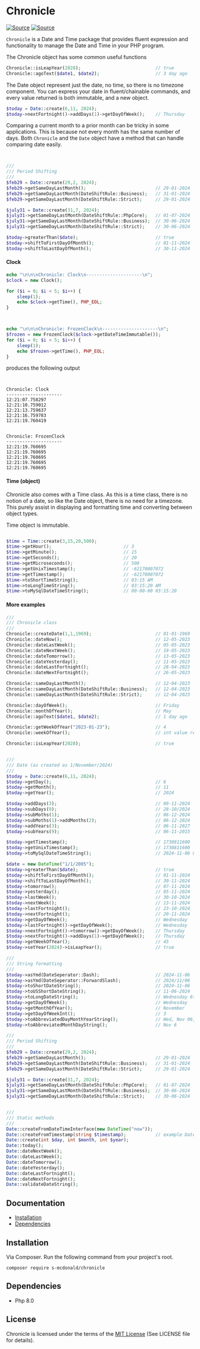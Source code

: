 # Chronicle
[![Source](https://img.shields.io/badge/source-S_McDonald-blue.svg)](https://github.com/s-mcdonald/Chronicle)
[![Source](https://img.shields.io/badge/license-MIT-gold.svg)](https://github.com/s-mcdonald/Chronicle)

`Chronicle` is a Date and Time package that provides fluent expression and functionality to manage the
Date and Time in your PHP program. 

The Chronicle object has some common useful functions 

```php
Chronicle::isLeapYear(2028);                            // true
Chronicle::agoText($date1, $date2);                     // 3 day ago
```

The Date object represent just the date, no time, so there is no timezone component.
You can express your date in fluent/chainable commands, and every value returned is both immutable, and a new object.

```php
$today = Date::create(6,11, 2024);
$today->nextFortnight()->addDays(1)->getDayOfWeek();    // Thursday 
```


Comparing a current month to a prior month can be tricky in some applications.
This is because not every month has the same number of days.
Both `Chronicle` and the `Date` object have a method
that can handle comparing date easily.

```php


///
/// Period Shifting
///
$feb29 = Date::create(29,2, 2024);
$feb29->getSameDayLastMonth();                          // 29-01-2024
$feb29->getSameDayLastMonth(DateShiftRule::Business);   // 31-01-2024
$feb29->getSameDayLastMonth(DateShiftRule::Strict);     // 29-01-2024

$july31 = Date::create(31,7, 2024);
$july31->getSameDayLastMonth(DateShiftRule::PhpCore);   // 01-07-2024
$july31->getSameDayLastMonth(DateShiftRule::Business);  // 30-06-2024
$july31->getSameDayLastMonth(DateShiftRule::Strict);    // 30-06-2024

$today->greaterThan($date);                             // true
$today->shiftToFirstDayOfMonth();                       // 01-11-2024
$today->shiftToLastDayOfMonth();                        // 30-11-2024
```

#### Clock

```php
echo "\n\n\nChronicle: Clock\n---------------------\n";
$clock = new Clock();

for ($i = 0; $i < 5; $i++) {
    sleep(1);
    echo $clock->getTime(), PHP_EOL;
}



echo "\n\n\nChronicle: FrozenClock\n---------------------\n";
$frozen = new FrozenClock($clock->getDateTimeImmutable());
for ($i = 0; $i < 5; $i++) {
    sleep(1);
    echo $frozen->getTime(), PHP_EOL;
}
```

produces the following output

```


Chronicle: Clock
---------------------
12:21:07.758297
12:21:10.759012
12:21:13.759637
12:21:16.759783
12:21:19.760419


Chronicle: FrozenClock
---------------------
12:21:19.760695
12:21:19.760695
12:21:19.760695
12:21:19.760695
12:21:19.760695

```


#### Time (object)
Chronicle also comes with a Time class. As this is a time class, there is no notion of a date,
so like the Date object, there is no need for a timezone. This purely assist in displaying and 
formatting time and converting between object types.

Time object is immutable.


```php

$time = Time::create(3,15,20,500);
$time->getHour();                           // 3
$time->getMinute();                         // 15
$time->getSeconds();                        // 20
$time->getMicroseconds();                   // 500
$time->getUnixTimestamp();                  // -62170007072
$time->getTimestamp();                      // -62170007072
$time->toShortTimeString();                 // 03:15 AM
$time->toLongTimeString();                  // 03:15:20 AM
$time->toMySqlDateTimeString();             // 00-00-00 03:15:20
```


#### More examples

```php
///
/// Chronicle class
/// 
Chronicle::createDate(1,1,1969);                        // 01-01-1969
Chronicle::dateNow();                                   // 12-05-2023   (date executed was `12-05-2023`)
Chronicle::dateLastWeek();                              // 05-05-2023   (date executed was `12-05-2023`)
Chronicle::dateNextWeek();                              // 19-05-2023   (date executed was `12-05-2023`)
Chronicle::dateTomorrow();                              // 13-05-2023   (date executed was `12-05-2023`)
Chronicle::dateYesterday();                             // 11-05-2023   (date executed was `12-05-2023`)
Chronicle::dateLastFortnight();                         // 28-04-2023   (date executed was `12-05-2023`)
Chronicle::dateNextFortnight();                         // 26-05-2023   (date executed was `12-05-2023`)

Chronicle::sameDayLastMonth();                          // 12-04-2023   (date executed was `12-05-2023`)
Chronicle::sameDayLastMonth(DateShiftRule::Business);   // 12-04-2023   (date executed was `12-05-2023`)
Chronicle::sameDayLastMonth(DateShiftRule::Strict);     // 12-04-2023   (date executed was `12-05-2023`)

Chronicle::dayOfWeek();                                 // Friday       (date executed was `12-05-2023`)
Chronicle::monthOfYear();                               // May          (date executed was `12-05-2023`)
Chronicle::agoText($date1, $date2);                     // 1 day ago

Chronicle::getWeekOfYear("2023-01-23");                 // 4            (date executed was `12-05-2023`)
Chronicle::weekOfYear();                                // int value representing current week of the year

Chronicle::isLeapYear(2028);                            // true


///
/// Date (as created as 1/November/2024)
/// 
$today = Date::create(6,11, 2024);
$today->getDay();                                       // 6
$today->getMonth();                                     // 11
$today->getYear();                                      // 2024

$today->addDays(3);                                     // 09-11-2024
$today->subDays(9);                                     // 28-10/2024
$today->subMoths(1);                                    // 06-12-2024
$today->subMoths(1)->addMonths(2);                      // 06-12-2024 
$today->addYears(3);                                    // 06-11-2027
$today->subYears(9);                                    // 06-11-2015

$today->getTimestamp();                                 // 1730811600
$today->getUnixTimestamp();                             // 1730811600
$today->toMySqlDateTimeString();                        // 2024-11-06 00:00:00

$date = new DateTime("1/1/2005");
$today->greaterThan($date);                             // true
$today->shiftToFirstDayOfMonth();                       // 01-11-2024
$today->shiftToLastDayOfMonth();                        // 30-11-2024
$today->tomorrow();                                     // 07-11-2024
$today->yesterday();                                    // 05-11-2024
$today->lastWeek();                                     // 30-10-2024
$today->nextWeek();                                     // 13-11-2024
$today->lastFortnight();                                // 23-10-2024
$today->nextFortnight();                                // 20-11-2024
$today->getDayOfWeek();                                 // Wednesday
$today->lastFortnight()->getDayOfWeek();                // Wednesday
$today->nextFortnight()->tomorrow()->getDayOfWeek();    // Thursday
$today->nextFortnight()->addDays(1)->getDayOfWeek();    // Thursday 
$today->getWeekOfYear();                                // 45
$today->setYear(2024)->isLeapYear();                    // true

///
/// String formatting
/// 
$today->asYmd(DateSeperator::Dash);                     // 2024-11-06
$today->asYmd(DateSeperator::ForwardSlash);             // 2024/11/06
$today->toShortDateString();                            // 2024-11-06
$today->toUSShortDateString();                          // 11-06-2024
$today->toLongDateString();                             // Wednesday 6th of November 2024
$today->getDayOfWeek();                                 // Wednesday
$today->getMonthOfYear();                               // November
$today->getDayOfWeekInt();                              // 3
$today->toAbbreviatedDayMonthYearString();              // Wed, Nov 06, 2024
$today->toAbbreviatedMonthDayString();                  // Nov 6

///
/// Period Shifting
///
$feb29 = Date::create(29,2, 2024);
$feb29->getSameDayLastMonth();                          // 29-01-2024
$feb29->getSameDayLastMonth(DateShiftRule::Business);   // 31-01-2024
$feb29->getSameDayLastMonth(DateShiftRule::Strict);     // 29-01-2024

$july31 = Date::create(31,7, 2024);
$july31->getSameDayLastMonth(DateShiftRule::PhpCore);   // 01-07-2024
$july31->getSameDayLastMonth(DateShiftRule::Business);  // 30-06-2024
$july31->getSameDayLastMonth(DateShiftRule::Strict);    // 30-06-2024


///
/// Static methods
///
Date::createFromDateTimeInterface(new DateTime("now"));
Date::createFromTimestamp(string $timestamp);           // example Date::createFromTimestamp("1730811600");
Date::create(int $day, int $month, int $year);
Date::today();
Date::dateNextWeek();
Date::dateLastWeek();
Date::dateTomorrow();
Date::dateYesterday();
Date::dateLastFortnight();
Date::dateNextFortnight();
Date::validateDateString();


```

## Documentation

* [Installation](#installation)
* [Dependencies](#dependencies)


<a name="installation"></a>
## Installation

Via Composer. Run the following command from your project's root.

```
composer require s-mcdonald/chronicle
```

<a name="dependencies"></a>
## Dependencies

*  Php 8.0

## License

Chronicle is licensed under the terms of the [MIT License](http://opensource.org/licenses/MIT)
(See LICENSE file for details).
